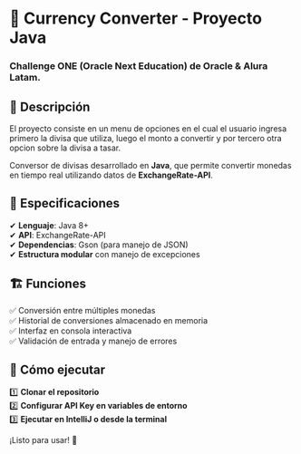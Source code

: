# 💱 Currency Converter - Proyecto Java

### Challenge ONE (Oracle Next Education) de Oracle & Alura Latam.

## 📌 Descripción

El proyecto consiste en un menu de opciones en el cual el usuario ingresa primero la divisa 
que utiliza, luego el monto a convertir y por tercero otra opcion sobre la divisa a tasar.

Conversor de divisas desarrollado en **Java**, que permite convertir monedas en tiempo real utilizando datos de **ExchangeRate-API**.

## 🚀 Especificaciones

✔ **Lenguaje**: Java 8+  
✔ **API**: ExchangeRate-API  
✔ **Dependencias**: Gson (para manejo de JSON)  
✔ **Estructura modular** con manejo de excepciones

## 🏗 Funciones

✅ Conversión entre múltiples monedas  
✅ Historial de conversiones almacenado en memoria  
✅ Interfaz en consola interactiva  
✅ Validación de entrada y manejo de errores

## 📌 Cómo ejecutar

1️⃣ **Clonar el repositorio**  
2️⃣ **Configurar API Key en variables de entorno**  
3️⃣ **Ejecutar en IntelliJ o desde la terminal**

¡Listo para usar! 🚀  
